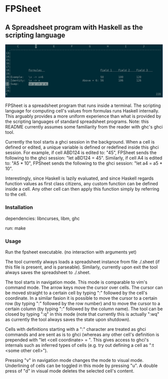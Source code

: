 # FPSheet
## A Spreadsheet program with Haskell as the scripting language

![Alt text](imgs/example.png?raw=true "Example")

FPSheet is a spreadsheet program that runs inside a terminal.
The scripting language for computing cell's values from formulas runs Haskell internally.
This arguably provides a more uniform experience than what is provided by the scripting languages of standard spreadsheet programs. Note: this README currently assumes some familiarity from the reader with ghc's ghci tool.

Currently the tool starts a ghci session in the background. When a cell is defined or edited, a unique variable is defined or redefined inside this ghci session. For example, if cell ABD124 is edited to: "45", FPSheet sends the following to the ghci session: "let aBD124 = 45". Similarly, if cell A4 is edited to: "A5 * 10", FPSheet sends the following to the ghci session: "let a4 = a5 * 10".

Interestingly, since Haskell is lazily evaluated, and since Haskell regards function values as first class citizens, any custom function can be defined inside a cell. Any other cell can then apply this function simply by referring to the cell.

### Installation

dependencies: libncurses, libm, ghc

run: make

### Usage

Run the fpsheet executable. (no interaction with arguments yet)

The tool currently always loads a spreadsheet instance from file ./.sheet (if this file is present, and is parseable). Similarly, currently upon exit the tool always saves the spreadsheet to ./.sheet.

The tool starts in navigation mode. This mode is comparable to vim's command mode. The arrow keys move the cursor over cells. The cursor can be moved straight to a certain cell by typing ":" followed by the cell's coordinate. In a similar fasion it is possible to move the cursor to a certain row (by typing ":" followed by the row number) and to move the cursor to a certain column (by typing ":" followed by the column name). The tool can be closed by typing ":q" in this mode (note that currently this is actually ":wq" as currently the tool always saves the state upon shutdown).

Cells with definitions starting with a ":" character are treated as ghci commands and are sent as is to ghci (whereas any other cell's definition is prepended with "let \<cell coordinate\> = ". This gives access to ghci's internals such as inferred types of cells (e.g. try out defining a cell as ":t \<some other cell\>").

Pressing "v" in navigation mode changes the mode to visual mode. Underlining of cells can be toggled in this mode by pressing "u". A double press of "d" in visual mode deletes the selected cell's content.
